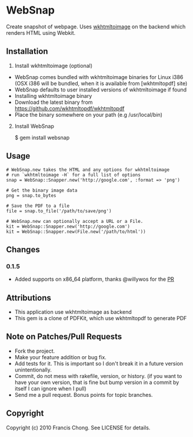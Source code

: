 # WebSnap

Create snapshot of webpage. Uses [wkhtmltoimage](http://github.com/antialize/wkhtmltopdf) on the backend which renders HTML using Webkit.

## Installation

1. Install wkhtmltoimage (optional)

  * WebSnap comes bundled with wkhtmltoimage binaries for Linux i386 (OSX i386 will be bundled, when it is available from [wkhtmltopdf] site)
  * WebSnap defaults to user installed versions of wkhtmltoimage if found
  * Installing wkhtmltoimage binary
  * Download the latest binary from https://github.com/wkhtmltopdf/wkhtmltopdf
  * Place the binary somewhere on your path (e.g /usr/local/bin)

2. Install WebSnap

    $ gem install websnap
   
## Usage
    
    # WebSnap.new takes the HTML and any options for wkhtmltoimage
    # run `wkhtmltoimage -H` for a full list of options
    snap = WebSnap::Snapper.new('http://google.com', :format => 'png')

    # Get the binary image data
    png = snap.to_bytes

    # Save the PDF to a file
    file = snap.to_file('/path/to/save/png')
    
    # WebSnap.new can optionally accept a URL or a File.
    kit = WebSnap::Snapper.new('http://google.com')
    kit = WebSnap::Snapper.new(File.new('/path/to/html'))

## Changes

### 0.1.5

- Added supports on x86_64 platform, thanks @willywos for the [PR](https://github.com/siuying/websnap/pull/6)

## Attributions

* This application use wkhtmltoimage as backend
* This gem is a clone of PDFKit, which use wkhtmltopdf to generate PDF

## Note on Patches/Pull Requests
 
* Fork the project.
* Make your feature addition or bug fix.
* Add tests for it. This is important so I don't break it in a
  future version unintentionally.
* Commit, do not mess with rakefile, version, or history.
  (if you want to have your own version, that is fine but bump version in a commit by itself I can ignore when I pull)
* Send me a pull request. Bonus points for topic branches.

## Copyright

Copyright (c) 2010 Francis Chong. See LICENSE for details.
